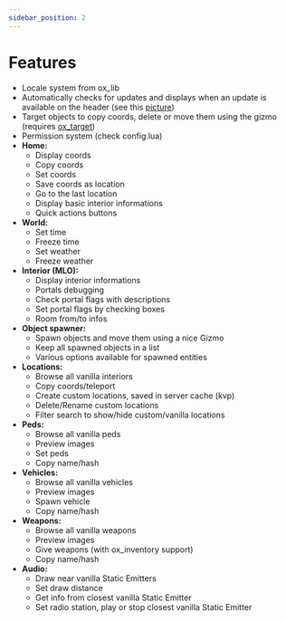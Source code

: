 ```yaml
---
sidebar_position: 2
---
```


# Features

- Locale system from ox_lib
- Automatically checks for updates and displays when an update is available on the header (see this [picture](https://user-images.githubusercontent.com/47056777/213062611-3397e226-8996-40a3-8da7-9fc072a84aa3.jpg))
- Target objects to copy coords, delete or move them using the gizmo (requires [ox_target](https://github.com/overextended/ox_target))
- Permission system (check config.lua)
- **Home:**
  - Display coords
  - Copy coords
  - Set coords
  - Save coords as location
  - Go to the last location
  - Display basic interior informations
  - Quick actions buttons
- **World:**
  - Set time
  - Freeze time
  - Set weather
  - Freeze weather
- **Interior (MLO):**
  - Display interior informations
  - Portals debugging
  - Check portal flags with descriptions
  - Set portal flags by checking boxes
  - Room from/to infos
- **Object spawner:**
  - Spawn objects and move them using a nice Gizmo
  - Keep all spawned objects in a list
  - Various options available for spawned entities
- **Locations:**
  - Browse all vanilla interiors
  - Copy coords/teleport
  - Create custom locations, saved in server cache (kvp)
  - Delete/Rename custom locations
  - Filter search to show/hide custom/vanilla locations
- **Peds:**
  - Browse all vanilla peds
  - Preview images
  - Set peds
  - Copy name/hash
- **Vehicles:**
  - Browse all vanilla vehicles
  - Preview images
  - Spawn vehicle
  - Copy name/hash
- **Weapons:**
  - Browse all vanilla weapons
  - Preview images
  - Give weapons (with ox_inventory support)
  - Copy name/hash
- **Audio:**
  - Draw near vanilla Static Emitters
  - Set draw distance
  - Get info from closest vanilla Static Emitter
  - Set radio station, play or stop closest vanilla Static Emitter